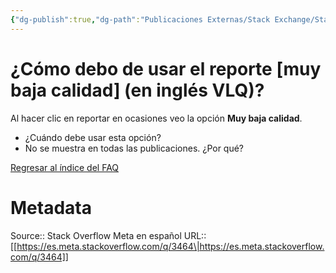 ```yaml
---
{"dg-publish":true,"dg-path":"Publicaciones Externas/Stack Exchange/Stack Overflow en español/Stack Overflow en español Meta/es.meta.stackoverflow.com-3464.md","permalink":"/publicaciones-externas/stack-exchange/stack-overflow-en-espanol/stack-overflow-en-espanol-meta/es-meta-stackoverflow-com-3464/","title":"¿Cómo debo de usar el reporte [muy baja calidad] (en inglés VLQ)?","hide":true,"noteIcon":"default","created":"2024-04-03T12:49:10.594-06:00","updated":"2024-04-05T16:44:03.160-06:00"}
---
```


# ¿Cómo debo de usar el reporte [muy baja calidad] (en inglés VLQ)?

Al hacer clic en reportar en ocasiones veo la opción **Muy baja calidad**.

- ¿Cuándo debe usar esta opción?
- No se muestra en todas las publicaciones. ¿Por qué?

[Regresar al índice del FAQ](https://es.meta.stackoverflow.com/q/1378/)

# Metadata
Source:: Stack Overflow Meta en español
URL:: [[https://es.meta.stackoverflow.com/q/3464\|https://es.meta.stackoverflow.com/q/3464]]

